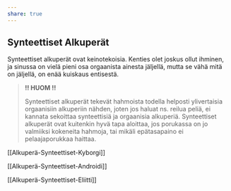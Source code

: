 ```yaml
---
share: true
---
```

## Synteettiset Alkuperät

Synteettiset alkuperät ovat keinotekoisia. Kenties olet joskus ollut ihminen, ja sinussa on vielä pieni osa orgaanista ainesta jäljellä, mutta se vähä mitä on jäljellä, on enää kuiskaus entisestä.

> **!! HUOM !!**
>
> Synteettiset alkuperät tekevät hahmoista todella helposti ylivertaisia orgaanisiin alkuperiin nähden, joten jos haluat ns. reilua peliä, ei kannata sekoittaa synteettisiä ja orgaanisia alkuperiä. Synteettiset alkuperät ovat kuitenkin hyvä tapa aloittaa, jos porukassa on jo valmiiksi kokeneita hahmoja, tai mikäli epätasapaino ei pelaajaporukkaa haittaa.

[[Alkuperä-Synteettiset-Kyborgi]]

[[Alkuperä-Synteettiset-Androidi]]

[[Alkuperä-Synteettiset-Eliitti]]
